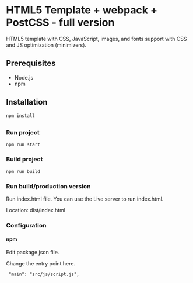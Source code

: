 # HTML5 Template + webpack + PostCSS - full version

HTML5 template with CSS, JavaScript, images, and fonts support with CSS and JS optimization (minimizers).

## Prerequisites

- Node.js
- npm

## Installation

```npm install```

##

### Run project

``` npm run start ```

### Build project

``` npm run build ```

### Run build/production version

Run index.html file.
You can use the Live server to run index.html.

Location: dist/index.html

### Configuration

#### npm 

Edit package.json file.

Change the entry point here.

``` "main": "src/js/script.js",```